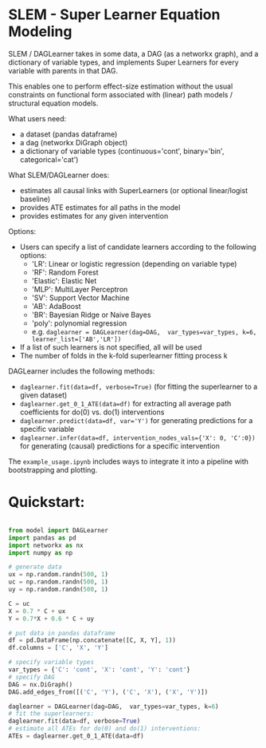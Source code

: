 # SLEM - Super Learner Equation Modeling

SLEM / DAGLearner takes in some data, a DAG (as a networkx graph), and a dictionary of variable types, and implements Super Learners for every variable with parents in that DAG.

This enables one to perform effect-size estimation without the usual constraints on functional form associated with (linear) path models / structural equation models.

What users need:

- a dataset (pandas dataframe)
- a dag (networkx DiGraph object)
- a dictionary of variable types (continuous='cont', binary='bin', categorical='cat')

What SLEM/DAGLearner does:

- estimates all causal links with SuperLearners (or optional linear/logist baseline)
- provides ATE estimates for all paths in the model
- provides estimates for any given intervention


Options:

- Users can specify a list of candidate learners according to the following options:
  - 'LR': Linear or logistic regression (depending on variable type)
  - 'RF': Random Forest
  - 'Elastic': Elastic Net
  - 'MLP': MultiLayer Perceptron
  - 'SV': Support Vector Machine
  - 'AB': AdaBoost
  - 'BR': Bayesian Ridge or Naive Bayes
  - 'poly': polynomial regression
  - e.g. ```daglearner = DAGLearner(dag=DAG,  var_types=var_types, k=6, learner_list=['AB','LR'])```
- If a list of such learners is not specified, all will be used
- The number of folds in the k-fold superlearner fitting process k


DAGLearner includes the following methods:

- ```daglearner.fit(data=df, verbose=True)``` (for fitting the superlearner to a given dataset)
- ```daglearner.get_0_1_ATE(data=df)``` for extracting all average path coefficients for do(0) vs. do(1) interventions 
- ```daglearner.predict(data=df, var='Y')``` for generating predictions for a specific variable
- ```daglearner.infer(data=df, intervention_nodes_vals={'X': 0, 'C':0})``` for generating (causal) predictions for a specific intervention


The ```example_usage.ipynb``` includes ways to integrate it into a pipeline with bootstrapping and plotting.


# Quickstart:

```python

from model import DAGLearner
import pandas as pd
import networkx as nx 
import numpy as np 

# generate data
ux = np.random.randn(500, 1)
uc = np.random.randn(500, 1)
uy = np.random.randn(500, 1)

C = uc
X = 0.7 * C + ux
Y = 0.7*X + 0.6 * C + uy

# put data in pandas dataframe
df = pd.DataFrame(np.concatenate([C, X, Y], 1))
df.columns = ['C', 'X', 'Y']

# specify variable types
var_types = {'C': 'cont', 'X': 'cont', 'Y': 'cont'}
# specify DAG
DAG = nx.DiGraph()
DAG.add_edges_from([('C', 'Y'), ('C', 'X'), ('X', 'Y')])

daglearner = DAGLearner(dag=DAG,  var_types=var_types, k=6)
# fit the superlearners:
daglearner.fit(data=df, verbose=True)
# estimate all ATEs for do(0) and do(1) interventions:
ATEs = daglearner.get_0_1_ATE(data=df)

```